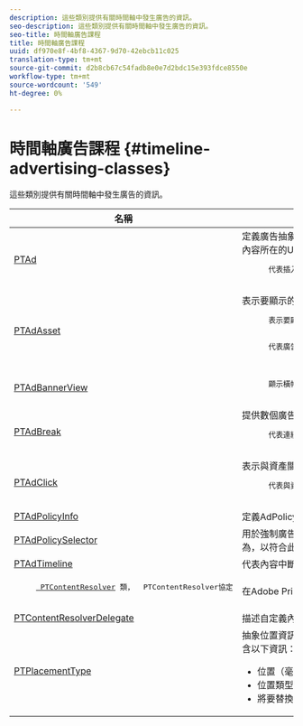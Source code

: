 ```yaml
---
description: 這些類別提供有關時間軸中發生廣告的資訊。
seo-description: 這些類別提供有關時間軸中發生廣告的資訊。
seo-title: 時間軸廣告課程
title: 時間軸廣告課程
uuid: df970e8f-4bf8-4367-9d70-42ebcb11c025
translation-type: tm+mt
source-git-commit: d2b8cb67c54fadb8e0e7d2bdc15e393fdce8550e
workflow-type: tm+mt
source-wordcount: '549'
ht-degree: 0%

---
```



# 時間軸廣告課程 {#timeline-advertising-classes}

這些類別提供有關時間軸中發生廣告的資訊。

<table frame="all" colsep="1" rowsep="1" id="table_1A59E777BA99466793D586286F19E933"> 
 <thead> 
  <tr rowsep="1"> 
   <th colname="1" class="entry"><b>名稱</b></th> 
   <th colname="2" class="entry"><b>說明</b></th> 
  </tr> 
 </thead>
 <tbody> 
  <tr rowsep="1"> 
   <td colname="1"><a href="https://help.adobe.com/en_US/primetime/api/psdk/appledoc/Classes/PTAd.html" format="html" scope="external"> PTAd</a> </td> 
   <td colname="2">定義廣告抽象並包含所有廣告資訊的類別。 它由唯一ID、持續時間和MediaResources定義。 MediaResource包含實際廣告內容所在的URL。 
    <pre>
      代表插入內容的主要線性資產。 它可以選擇性地包含必須與線性資產一起顯示的配套資產陣列。
    </pre> </td> 
  </tr> 
  <tr rowsep="1"> 
   <td colname="1"> <a href="https://help.adobe.com/en_US/primetime/api/psdk/appledoc/Classes/PTAdAsset.html" format="html" scope="external"> PTAdAsset</a> </td> 
   <td colname="2">表示要顯示的資產的分類。 
    <pre>
      表示要顯示的資產。
    </pre> 
    <pre>
      代表廣告資產的分類。
    </pre> </td> 
  </tr> 
  <tr rowsep="1"> 
   <td colname="1"><a href="https://help.adobe.com/en_US/primetime/api/psdk/appledoc/Classes/PTAdBannerView.html" format="html" scope="external"> PTAdBannerView</a> </td> 
   <td colname="2">
    <pre>
      顯示橫幅資產。 您的應用程式必須建立此實用程式類的新實例、設定橫幅資產並將其添加到視圖中。 橫幅的曝光和點按追蹤由此類別內部管理。
    </pre> </td> 
  </tr> 
  <tr rowsep="1"> 
   <td colname="1"> <a href="https://help.adobe.com/en_US/primetime/api/psdk/appledoc/Classes/PTAdBreak.html" format="html" scope="external"> PTAdBreak</a> </td> 
   <td colname="2">提供數個廣告統一檢視的類別，在播放期間的某個時間點播放。 
    <pre>
      代表連續的廣告序列，這些廣告會拼接至內容中。
    </pre> </td> 
  </tr> 
  <tr rowsep="1"> 
   <td colname="1"> <a href="https://help.adobe.com/en_US/primetime/api/psdk/appledoc/Classes/PTAdClick.html" format="html" scope="external"> PTAdClick</a> </td> 
   <td colname="2">表示與資產關聯之點按例項的分類。 此例項包含有關點進URL和標題的資訊，這些資訊可用來提供使用者其他資訊。 
    <pre>
      代表與資產相關聯的點按例項。 此例項包含有關點進URL和標題的資訊，這些資訊可用來提供使用者其他資訊。
    </pre> </td> 
  </tr> 
  <tr rowsep="1"> 
   <td colname="1"><a href="https://help.adobe.com/en_US/primetime/api/psdk/appledoc/Classes/PTAdPolicyInfo.html" format="html" scope="external"> PTAdPolicyInfo</a> </td> 
   <td colname="2"> 定義AdPolicySelector API呼叫屬性的通訊協定。 這些屬性提供實施每個廣告行為的上下文。 </td> 
  </tr> 
  <tr rowsep="1"> 
   <td colname="1"><a href="https://help.adobe.com/en_US/primetime/api/psdk/appledoc/Protocols/PTAdPolicySelector.html" format="html" scope="external">PTAdPolicySelector</a></td> 
   <td colname="2"> 用於強制廣告行為的廣告策略選擇器協定。 應用程式可實作所有必要方法，或擴充現有的預設原則選擇器類別以自訂特定行為，以符合此通訊協定。 </td> 
  </tr> 
  <tr rowsep="1"> 
   <td colname="1"><a href="https://help.adobe.com/en_US/primetime/api/psdk/appledoc/Classes/PTAdTimeline.html" format="html" scope="external">PTAdTimeline</a></td> 
   <td colname="2"> 代表內容中斷時間軸的類別。 </td> 
  </tr> 
  <tr rowsep="1"> 
   <td colname="1"> 
    <pre>
     <a href="https://help.adobe.com/en_US/primetime/api/psdk/appledoc/Classes/PTContentResolver.html" format="html" scope="external"> PTContentResolver</a> 類， <a href="https://help.adobe.com/en_US/primetime/api/psdk/appledoc/Protocols/PTContentResolver.html" format="html" scope="external"></a> PTContentResolver協定
    </pre> </td> 
   <td colname="2"> 在Adobe Primetime廣告決策程式中處理廣告解析部分的類別。 </td> 
  </tr> 
  <tr rowsep="1"> 
   <td colname="1"><a href="https://help.adobe.com/en_US/primetime/api/psdk/appledoc/Protocols/PTContentResolverDelegate.html" format="html" scope="external"> PTContentResolverDelegate</a> </td> 
   <td colname="2"> 描述自定義內容解析器( <span class="codeph"> PTContentResolver</span> )用來向委派通信內容解析狀態的方法的協定。 </td> 
  </tr> 
  <tr rowsep="0"> 
   <td colname="1"> <a href="https://help.adobe.com/en_US/primetime/api/psdk/appledoc/Constants/PTPlacementType.html" format="html" scope="external"> PTPlacementType</a> </td> 
   <td colname="2">抽象位置資訊要求的類別。 每個已解決的廣告都必須附上一個位置資訊。 位置資訊說明廣告要放置在時間軸上的位置。 它包含以下資訊： 
    <ul id="ul_A9105A78F0C24488BCD5E3F2EE62A3EE"> 
     <li id="li_01E968A4330D4B40BA1EB6F4A6000FFD">位置（毫秒） </li> 
     <li id="li_A3DC9498BEE14FBA9E7A5D26874F3984">位置類型（前滾、中滾或後滾） </li> 
     <li id="li_4B9094DD318B4792854A377CC6064232">將要替換的主要內容塊的持續時間 </li> 
    </ul> </td> 
  </tr> 
 </tbody> 
</table>